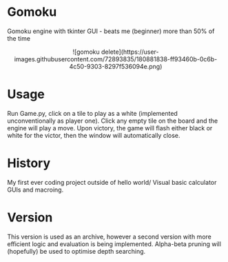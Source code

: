 # Gomoku
Gomoku engine with tkinter GUI - beats me (beginner) more than 50% of the time

<p align="center">
     ![gomoku delete](https://user-images.githubusercontent.com/72893835/180881838-ff93460b-0c6b-4c50-9303-8297f536094e.png)
</p>

# Usage
Run Game.py, click on a tile to play as a white (implemented unconventionally as player one). Click any empty tile on the board and the engine will play a move. Upon victory, the game will flash either black or white for the victor, then the window will automatically close.

# History
My first ever coding project outside of hello world/ Visual basic calculator GUIs and macroing.

# Version
This version is used as an archive, however a second version with more efficient logic and evaluation is being implemented. Alpha-beta pruning will (hopefully) be used to optimise depth searching.





